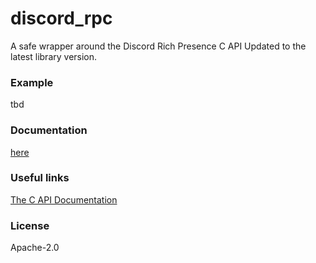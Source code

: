 # discord_rpc
A safe wrapper around the Discord Rich Presence C API Updated to the latest library version.  

### Example
tbd

### Documentation
[here](https://docs.rs/discord_rpc)

### Useful links
[The C API Documentation](https://discordapp.com/developers/docs/rich-presence/how-to)  

### License
Apache-2.0